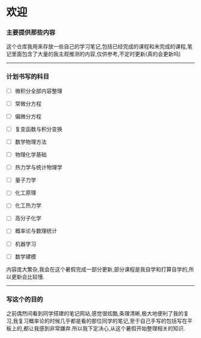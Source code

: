 # 欢迎 #
### 主要提供那些内容
这个仓库我用来存放一些自己的学习笔记,包括已经完成的课程和未完成的课程,笔记里面包含了大量的我主观推测的内容,仅供参考,不定时更新(真的会更新吗)

---

### 计划书写的科目
- [ ] 微积分全部内容整理
- [ ] 常微分方程
- [ ] 偏微分方程
- [ ] 复变函数与积分变换
- [ ] 数学物理方法
- [ ] 物理化学基础
- [ ] 热力学与统计物理学
- [ ] 量子力学
- [ ] 化工原理
- [ ] 化工热力学
- [ ] 高分子化学
- [ ] 概率论与数理统计
- [ ] 机器学习
- [ ] 数学建模


内容庞大繁杂,我会在这个暑假完成一部分更新,部分课程是我自学和打算自学的,所以更新会比较慢.

---
### 写这个的目的
之前偶然间看到同学搭建的笔记网站,感觉很炫酷,条理清晰,极大地便利了我的复习,我复习概率论的时候几乎都是看的那位同学的笔记,至于自己手写的包括写在平板上的,都让我感到非常嫌弃.所以我下定决心,从这个暑假开始整理相关的知识.




